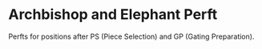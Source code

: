 # Archbishop and Elephant Perft

Perfts for positions after PS (Piece Selection) and GP (Gating Preparation).

